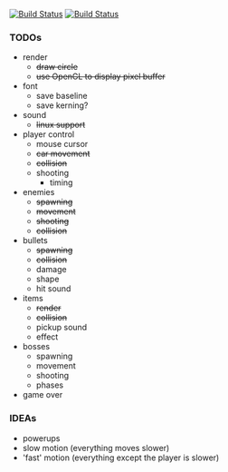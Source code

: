 [![Build Status](https://travis-ci.org/henne90gen/RacingToHell.svg?branch=remake)](https://travis-ci.org/henne90gen/RacingToHell)
[![Build Status](https://ci.appveyor.com/api/projects/status/y3sk6m09nwjqwjl7?svg=true)](https://ci.appveyor.com/project/henne90gen/racingtohell)


### TODOs

- render
    - ~~draw circle~~
    - ~~use OpenGL to display pixel buffer~~
- font
    - save baseline
    - save kerning?
- sound
    - ~~linux support~~
- player control
    - mouse cursor
    - ~~car movement~~
    - ~~collision~~
    - shooting
        - timing
- enemies
    - ~~spawning~~
    - ~~movement~~
    - ~~shooting~~
    - ~~collision~~
- bullets
    - ~~spawning~~
    - ~~collision~~
    - damage
    - shape
    - hit sound
- items
    - ~~render~~
    - ~~collision~~
    - pickup sound
    - effect
- bosses
    - spawning
    - movement
    - shooting
    - phases
- game over


### IDEAs

- powerups
- slow motion (everything moves slower)
- 'fast' motion (everything except the player is slower)
